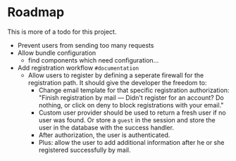 # Roadmap

This is more of a todo for this project.

- Prevent users from sending too many requests
- Allow bundle configuration
    - find components which need configuration...
- Add registration workflow `#documentation`
    - Allow users to register by defining a seperate firewall for the registration path. It should give the developer the freedom to:
        - Change email template for that specific registration authorization: "Finish registration by mail — Didn't register for an account? Do nothing, or click on deny to block registrations with your email."
        - Custom user provider should be used to return a fresh user if no user was found. Or store a `guest` in the session and store the user in the database with the success handler.
        - After authorization, the user is authenticated.
        - Plus: allow the user to add additional information after he or she registered successfully by mail. 
